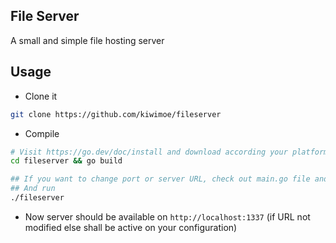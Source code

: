 ## File Server
A small and simple file hosting server

## Usage
- Clone it
```sh
git clone https://github.com/kiwimoe/fileserver
```
- Compile
```sh
# Visit https://go.dev/doc/install and download according your platform, if you haven't
cd fileserver && go build

## If you want to change port or server URL, check out main.go file and change URL variable
## And run
./fileserver
```
- Now server should be available on `http://localhost:1337` (if URL not modified else shall be active on your configuration)
